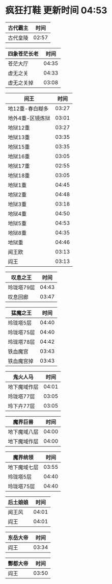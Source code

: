 # 疯狂打鞋 更新时间 04:53

| 古代霸主   | 时间    |
|--------|-------|
| 古代皇陵 | 02:57 |

| 四象苍茫长老   | 时间    |
|--------|-------|
| 苍茫大厅 | 04:35 |
| 虚无之关 | 04:33 |
| 虚无之关掉 | 03:08 |

| 间王   | 时间    |
|--------|-------|
| 地12重-春白糊多 | 03:27 |
| 地外4重-区镜炼狱 | 03:01 |
| 地狱12重 | 03:27 |
| 地狱13重 | 03:35 |
| 地狱15重 | 03:35 |
| 地狱16重 | 03:05 |
| 地狱17重 | 02:55 |
| 地狱18重 | 03:05 |
| 地狱1重 | 04:45 |
| 地狱2重 | 04:48 |
| 地狱3重 | 03:18 |
| 地狱4重 | 04:50 |
| 地狱5重 | 04:53 |
| 地狱8重 | 04:35 |
| 地狱重 | 04:46 |
| 闻王欧 | 03:13 |
| 阎王 | 03:13 |

| 叹息之王   | 时间    |
|--------|-------|
| 玲珑塔79层 | 04:43 |
| 叹息回廊 | 03:47 |

| 猛魔之王   | 时间    |
|--------|-------|
| 玲珑塔5层 | 04:40 |
| 玲珑塔75层 | 04:40 |
| 玲珑塔78层 | 04:42 |
| 铁血魔宫 | 03:43 |
| 铁血魔宫掉 | 03:43 |

| 鬼火人马   | 时间    |
|--------|-------|
| 地下魔域作层 | 04:01 |
| 玲珑塔77层 | 03:05 |
| 玲下卉77层 | 03:05 |

| 魔界巨兽   | 时间    |
|--------|-------|
| 地下魔域八层 | 04:00 |
| 地下魔域作层 | 04:00 |

| 魔界统领   | 时间    |
|--------|-------|
| 地下魔域七层 | 03:55 |
| 玲珑塔5层 | 04:40 |
| 玲珑塔75层 | 04:40 |

| 后土娘娘   | 时间    |
|--------|-------|
| 闻王风 | 04:01 |
| 阎王 | 04:01 |

| 东岳大帝   | 时间    |
|--------|-------|
| 阎王 | 03:34 |

| 酆都大帝   | 时间    |
|--------|-------|
| 阎王 | 03:50 |